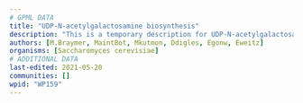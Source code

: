 ```yaml
---
# GPML DATA
title: "UDP-N-acetylgalactosamine biosynthesis"
description: "This is a temporary description for UDP-N-acetylgalactosamine biosynthesis"
authors: [M.Braymer, MaintBot, Mkutmon, Ddigles, Egonw, Eweitz]
organisms: [Saccharomyces cerevisiae]
# ADDITIONAL DATA
last-edited: 2021-05-20
communities: []
wpid: "WP159"
---
```

